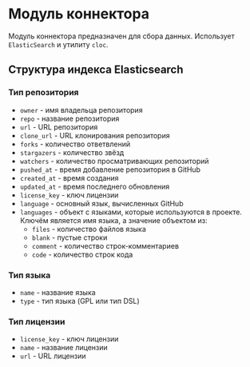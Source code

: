 # Модуль коннектора
Модуль коннектора предназначен для сбора данных. Использует `ElasticSearch` и утилиту `cloc`.

## Структура индекса Elasticsearch
### Тип репозитория
* `owner` - имя владельца репозитория
* `repo` - название репозитория
* `url` - URL репозитория
* `clone_url` - URL клонирования репозитория
* `forks` - количество ответвлений
* `stargazers` - количество звёзд
* `watchers` - количество просматривающих репозиторий
* `pushed_at` - время добавление репозитория в GitHub
* `created_at` - время создания
* `updated_at` - время последнего обновления
* `license_key` - ключ лицензии
* `language` - основный язык, вычисленных GitHub
* `languages` - объект с языками, которые используются в проекте. Ключём является имя языка, а значение объектом из:
    + `files` - количество файлов языка
    + `blank` - пустые строки
    + `comment` - количество строк-комментариев
    + `code` - количество строк кода

### Тип языка
* `name` - название языка
* `type` - тип языка (GPL или тип DSL)

### Тип лицензии
* `license_key` - ключ лицензии
* `name` - название лицензии
* `url` - URL лицензии
